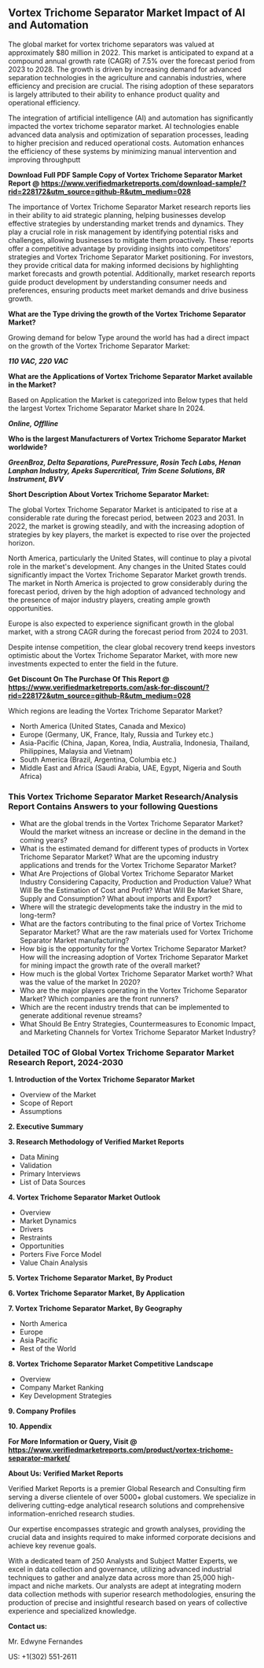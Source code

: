 <h2>Vortex Trichome Separator Market Impact of AI and Automation</h2><p>The global market for vortex trichome separators was valued at approximately $80 million in 2022. This market is anticipated to expand at a compound annual growth rate (CAGR) of 7.5% over the forecast period from 2023 to 2028. The growth is driven by increasing demand for advanced separation technologies in the agriculture and cannabis industries, where efficiency and precision are crucial. The rising adoption of these separators is largely attributed to their ability to enhance product quality and operational efficiency.</p><p>The integration of artificial intelligence (AI) and automation has significantly impacted the vortex trichome separator market. AI technologies enable advanced data analysis and optimization of separation processes, leading to higher precision and reduced operational costs. Automation enhances the efficiency of these systems by minimizing manual intervention and improving throughputt</p><p id="" class=""><strong>Download Full PDF Sample Copy of Vortex Trichome Separator Market Report @ <a href="https://www.verifiedmarketreports.com/download-sample/?rid=228172&utm_source=github-R&utm_medium=028" target="_blank">https://www.verifiedmarketreports.com/download-sample/?rid=228172&utm_source=github-R&utm_medium=028</a></strong></p><p>The importance of&nbsp;Vortex Trichome Separator Market research reports lies in their ability to aid strategic planning, helping businesses develop effective strategies by understanding market trends and dynamics. They play a crucial role in risk management by identifying potential risks and challenges, allowing businesses to mitigate them proactively. These reports offer a competitive advantage by providing insights into competitors' strategies and Vortex Trichome Separator Market positioning. For investors, they provide critical data for making informed decisions by highlighting market forecasts and growth potential. Additionally, market research reports guide product development by understanding consumer needs and preferences, ensuring products meet market demands and drive business growth.</p><p><strong>What are the&nbsp;Type driving the growth of the Vortex Trichome Separator Market?</strong></p><p id="" class="">Growing demand for below Type around the world has had a direct impact on the growth of the Vortex Trichome Separator Market:</p><em><strong>110 VAC, 220 VAC</strong></em></p><strong>What are the&nbsp;Applications&nbsp;of Vortex Trichome Separator Market available in the Market?</strong></p><p id="" class="">Based on Application the Market is categorized into Below types that held the largest Vortex Trichome Separator Market share In 2024.</p><em><strong>Online, Offlline</strong></em></p><strong>Who is the largest Manufacturers of Vortex Trichome Separator Market worldwide?</strong></p><p><em><strong>GreenBroz, Delta Separations, PurePressure, Rosin Tech Labs, Henan Lanphan Industry, Apeks Supercritical, Trim Scene Solutions, BR Instrument, BVV</strong></em></p><p id="" class=""><strong>Short Description About Vortex Trichome Separator Market:</strong></p><p>The global Vortex Trichome Separator Market is anticipated to rise at a considerable rate during the forecast period, between 2023 and 2031. In 2022, the market is growing steadily, and with the increasing adoption of strategies by key players, the market is expected to rise over the projected horizon.</p><p>North America, particularly the United States, will continue to play a pivotal role in the market's development. Any changes in the United States could significantly impact the Vortex Trichome Separator Market growth trends. The market in North America is projected to grow considerably during the forecast period, driven by the high adoption of advanced technology and the presence of major industry players, creating ample growth opportunities.</p><p>Europe is also expected to experience significant growth in the global market, with a strong CAGR during the forecast period from 2024 to 2031.</p><p>Despite intense competition, the clear global recovery trend keeps investors optimistic about the Vortex Trichome Separator Market, with more new investments expected to enter the field in the future.</p><p id="" class=""><strong>Get Discount On The Purchase Of This Report @ <a href="https://www.verifiedmarketreports.com/ask-for-discount/?rid=228172&utm_source=github-R&utm_medium=028" target="_blank">https://www.verifiedmarketreports.com/ask-for-discount/?rid=228172&utm_source=github-R&utm_medium=028</a></strong></p>Which regions are leading the Vortex Trichome Separator Market?</p><ul><li>North America (United States, Canada and Mexico)</li><li>Europe (Germany, UK, France, Italy, Russia and Turkey etc.)</li><li>Asia-Pacific (China, Japan, Korea, India, Australia, Indonesia, Thailand, Philippines, Malaysia and Vietnam)</li><li>South America (Brazil, Argentina, Columbia etc.)</li><li>Middle East and Africa (Saudi Arabia, UAE, Egypt, Nigeria and South Africa)</li></ul><h3 id="" class="">This Vortex Trichome Separator Market Research/Analysis Report Contains Answers to your following Questions</h3><ul><li>What are the global trends in the Vortex Trichome Separator Market? Would the market witness an increase or decline in the demand in the coming years?</li><li>What is the estimated demand for different types of products in Vortex Trichome Separator Market? What are the upcoming industry applications and trends for the Vortex Trichome Separator Market?</li><li>What Are Projections of Global Vortex Trichome Separator Market Industry Considering Capacity, Production and Production Value? What Will Be the Estimation of Cost and Profit? What Will Be Market Share, Supply and Consumption? What about imports and Export?</li><li>Where will the strategic developments take the industry in the mid to long-term?</li><li>What are the factors contributing to the final price of Vortex Trichome Separator Market? What are the raw materials used for Vortex Trichome Separator Market manufacturing?</li><li>How big is the opportunity for the Vortex Trichome Separator Market? How will the increasing adoption of Vortex Trichome Separator Market for mining impact the growth rate of the overall market?</li><li>How much is the global Vortex Trichome Separator Market worth? What was the value of the market In 2020?</li><li>Who are the major players operating in the Vortex Trichome Separator Market? Which companies are the front runners?</li><li>Which are the recent industry trends that can be implemented to generate additional revenue streams?</li><li>What Should Be Entry Strategies, Countermeasures to Economic Impact, and Marketing Channels for Vortex Trichome Separator Market Industry?</li></ul><h3 id="" class="">Detailed TOC of Global Vortex Trichome Separator Market Research Report, 2024-2030</h3><p id="" class=""><strong>1. Introduction of the Vortex Trichome Separator Market</strong></p><ul><li>Overview of the Market</li><li>Scope of Report</li><li>Assumptions</li></ul><p id="" class=""><strong>2. Executive Summary</strong></p><p id="" class=""><strong>3. Research Methodology of Verified Market Reports</strong></p><ul><li>Data Mining</li><li>Validation</li><li>Primary Interviews</li><li>List of Data Sources</li></ul><p id="" class=""><strong>4. Vortex Trichome Separator Market Outlook</strong></p><ul><li>Overview</li><li>Market Dynamics</li><li>Drivers</li><li>Restraints</li><li>Opportunities</li><li>Porters Five Force Model</li><li>Value Chain Analysis</li></ul><p id="" class=""><strong>5. Vortex Trichome Separator Market, By Product</strong></p><p id="" class=""><strong>6. Vortex Trichome Separator Market, By Application</strong></p><p id="" class=""><strong>7. Vortex Trichome Separator Market, By Geography</strong></p><ul><li>North America</li><li>Europe</li><li>Asia Pacific</li><li>Rest of the World</li></ul><p id="" class=""><strong>8. Vortex Trichome Separator Market Competitive Landscape</strong></p><ul><li>Overview</li><li>Company Market Ranking</li><li>Key Development Strategies</li></ul><p id="" class=""><strong>9. Company Profiles</strong></p><p id="" class=""><strong>10. Appendix</strong></p><p id="" class=""><strong>For More Information or Query, Visit @ <a href="https://www.verifiedmarketreports.com/product/vortex-trichome-separator-market/" target="_blank">https://www.verifiedmarketreports.com/product/vortex-trichome-separator-market/</a></strong></p><p id="" class=""><strong>About Us: Verified Market Reports</strong></p><p id="" class="">Verified Market Reports is a premier Global Research and Consulting firm serving a diverse clientele of over 5000+ global customers. We specialize in delivering cutting-edge analytical research solutions and comprehensive information-enriched research studies.</p><p id="" class="">Our expertise encompasses strategic and growth analyses, providing the crucial data and insights required to make informed corporate decisions and achieve key revenue goals.</p><p id="" class="">With a dedicated team of 250 Analysts and Subject Matter Experts, we excel in data collection and governance, utilizing advanced industrial techniques to gather and analyze data across more than 25,000 high-impact and niche markets. Our analysts are adept at integrating modern data collection methods with superior research methodologies, ensuring the production of precise and insightful research based on years of collective experience and specialized knowledge.</p><p id="" class=""><strong>Contact us:</strong></p><p id="" class="">Mr. Edwyne Fernandes</p><p id="" class="">US: +1(302) 551-2611</p>